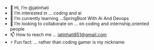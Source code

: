 - 👋 Hi, I’m @jatinhati
- 👀 I’m interested in ... coding and ai
- 🌱 I’m currently learning ...SpringBoot With Ai And Devops
- 💞️ I’m looking to collaborate on ... on coding and internship,oriented people
- 📫 How to reach me ... jatinhati851@gmail.com
- ⚡ Fun fact: ... rather than coding gamer is my nickname

<!---
jatinhati/jatinhati is a ✨ special ✨ repository because its `README.md` (this file) appears on your GitHub profile.
You can click the Preview link to take a look at your changes.
--->
